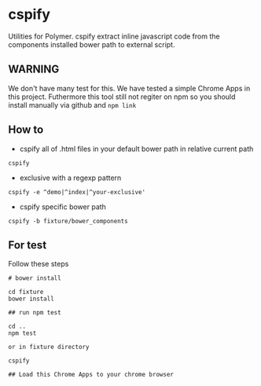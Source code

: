 # cspify

Utilities for Polymer. cspify extract inline javascript code from the components installed bower path to external script.

## WARNING

We don't have many test for this. We have tested a simple Chrome Apps in this project. Futhermore this tool still not regiter on npm so you should install manually via github and `npm link`

## How to

- cspify all of .html files in your default bower path in relative current path

```
cspify
```

- exclusive with a regexp pattern

```
cspify -e ^demo|^index|^your-exclusive'
```

- cspify specific bower path

```
cspify -b fixture/bower_components
```

## For test
Follow these steps

```
# bower install

cd fixture
bower install

## run npm test

cd ..
npm test

or in fixture directory

cspify

## Load this Chrome Apps to your chrome browser
```
